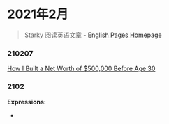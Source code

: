 # 2021年2月

> Starky 阅读英语文章  - [English Pages Homepage](https://growth.starky99.com/#/EnglishPages/Homepage)

### 210207

[How I Built a Net Worth of $500,000 Before Age 30](https://medium.com/makingofamillionaire/how-i-built-a-net-worth-of-500-000-before-age-30-502200443171)

### 2102

[]()

**Expressions:** 

- 

> 

